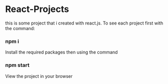 # React-Projects
this is some project that i created with react.js.
To see each project first with the command:
### npm i 
Install the required packages then using the command
### npm start
View the project in your browser
